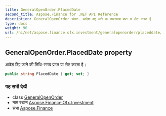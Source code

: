 ```yaml
---
title: GeneralOpenOrder.PlacedDate
second_title: Aspose.Finance for .NET API Reference
description: GeneralOpenOrder संपत्त. आदेश दए जने क तथसमय प्रप्त य सेट करत है
type: docs
weight: 90
url: /hi/net/aspose.finance.ofx.investment/generalopenorder/placeddate/
---
```

## GeneralOpenOrder.PlacedDate property

आदेश दिए जाने की तिथि-समय प्राप्त या सेट करता है।

```csharp
public string PlacedDate { get; set; }
```

### यह सभी देखें

* class [GeneralOpenOrder](../)
* नाम स्थान [Aspose.Finance.Ofx.Investment](../../generalopenorder/)
* सभा [Aspose.Finance](../../../)


